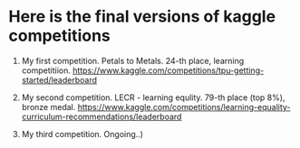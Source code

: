 # Here is the final versions of kaggle competitions

1. My first competition. Petals to Metals. 24-th place, learning competitiion.
https://www.kaggle.com/competitions/tpu-getting-started/leaderboard


2. My second competition. LECR - learning equlity. 79-th place (top 8%), bronze medal.
https://www.kaggle.com/competitions/learning-equality-curriculum-recommendations/leaderboard

3. My third competition. Ongoing..)
